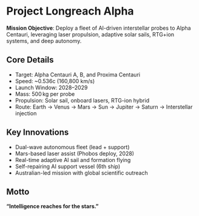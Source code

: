 
# Project Longreach Alpha

**Mission Objective**: Deploy a fleet of AI-driven interstellar probes to Alpha Centauri, leveraging laser propulsion, adaptive solar sails, RTG+ion systems, and deep autonomy.

## Core Details
- Target: Alpha Centauri A, B, and Proxima Centauri
- Speed: ~0.536c (160,800 km/s)
- Launch Window: 2028–2029
- Mass: 500 kg per probe
- Propulsion: Solar sail, onboard lasers, RTG-ion hybrid
- Route: Earth → Venus → Mars → Sun → Jupiter → Saturn → Interstellar injection

## Key Innovations
- Dual-wave autonomous fleet (lead + support)
- Mars-based laser assist (Phobos deploy, 2028)
- Real-time adaptive AI sail and formation flying
- Self-repairing AI support vessel (6th ship)
- Australian-led mission with global scientific outreach

## Motto
**“Intelligence reaches for the stars.”**
    